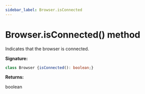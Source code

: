 ```yaml
---
sidebar_label: Browser.isConnected
---
```

# Browser.isConnected() method

Indicates that the browser is connected.

**Signature:**

```typescript
class Browser {isConnected(): boolean;}
```
**Returns:**

boolean

